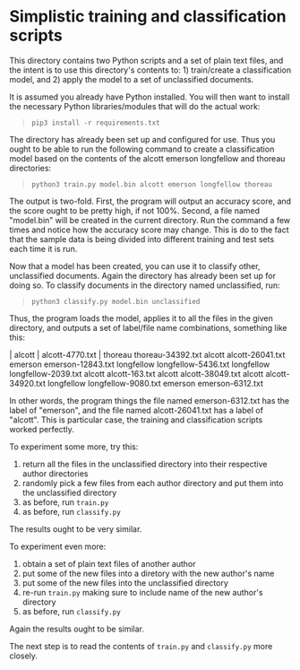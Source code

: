 # Simplistic training and classification scripts

This directory contains two Python scripts and a set of plain text files, and the intent is to use this directory's contents to: 1) train/create a classification model, and 2) apply the model to a set of unclassified documents.

It is assumed you already have Python installed. You will then want to install the necessary Python libraries/modules that will do the actual work:

> `pip3 install -r requirements.txt`
  
The directory has already been set up and configured for use. Thus you ought to be able to run the following command to create a classification model based on the contents of the alcott emerson longfellow and thoreau directories:

> `python3 train.py model.bin alcott emerson longfellow thoreau`

The output is two-fold. First, the program will output an accuracy score, and the score ought to be pretty high, if not 100%. Second, a file named "model.bin" will be created in the current directory. Run the command a few times and notice how the accuracy score may change. This is do to the fact that the sample data is being divided into different training and test sets each time it is run.

Now that a model has been created, you can use it to classify other, unclassified documents. Again the directory has already been set up for doing so. To classify documents in the directory named unclassified, run:

> `python3 classify.py model.bin unclassified`

Thus, the program loads the model, applies it to all the files in the given directory, and outputs a set of label/file name combinations, something like this:

| alcott | alcott-4770.txt |
   thoreau     thoreau-34392.txt
   alcott      alcott-26041.txt
   emerson     emerson-12843.txt
   longfellow  longfellow-5436.txt
   longfellow  longfellow-2039.txt
   alcott      alcott-163.txt
   alcott      alcott-38049.txt
   alcott      alcott-34920.txt
   longfellow  longfellow-9080.txt
   emerson     emerson-6312.txt

In other words, the program things the file named emerson-6312.txt has the label of "emerson", and the file named alcott-26041.txt has a label of "alcott". This is particular case, the training and classification scripts worked perfectly.

To experiment some more, try this:

   1. return all the files in the unclassified directory into their respective author directories
   2. randomly pick a few files from each author directory and put them into the unclassified directory
   3. as before, run `train.py`
   4. as before, run `classify.py`

The results ought to be very similar.

To experiment even more:

   1. obtain a set of plain text files of another author
   2. put some of the new files into a diretory with the new author's name
   3. put some of the new files into the unclassified directory
   4. re-run `train.py` making sure to include name of the new author's directory
   5. as before, run `classify.py`
   
Again the results ought to be similar.

The next step is to read the contents of `train.py` and `classify.py` more closely. 

